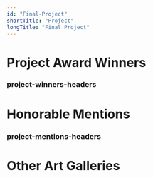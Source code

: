 ```yaml
---
id: "Final-Project"
shortTitle: "Project"
longTitle: "Final Project"
---
```

# Project Award Winners

### project-winners-headers

<div><project-winners></project-winners></div>

# Honorable Mentions

### project-mentions-headers

<div><project-mentions></project-mentions></div>

# Other Art Galleries

<div><galleries></galleries></div>
